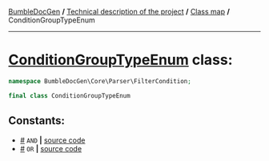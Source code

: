 <!-- {% raw %} -->
<embed> <a href="/docs/readme.md">BumbleDocGen</a> <b>/</b> <a href="/docs/tech/readme.md">Technical description of the project</a> <b>/</b> <a href="/docs/tech/map.md">Class map</a> <b>/</b> ConditionGroupTypeEnum<hr> </embed>

<h1>
    <a href="https://github.com/bumble-tech/bumble-doc-gen/blob/master/src/Core/Parser/FilterCondition/ConditionGroupTypeEnum.php#L7">ConditionGroupTypeEnum</a> class:
</h1>





```php
namespace BumbleDocGen\Core\Parser\FilterCondition;

final class ConditionGroupTypeEnum
```











<h2>Constants:</h2>
<ul>
            <li><a name="qand"
               href="#qand">#</a>
            <code>AND</code>                   <b>|</b> <a href="/src/Core/Parser/FilterCondition/ConditionGroupTypeEnum.php#L9">source
                    code</a> </li>
            <li><a name="qor"
               href="#qor">#</a>
            <code>OR</code>                   <b>|</b> <a href="/src/Core/Parser/FilterCondition/ConditionGroupTypeEnum.php#L10">source
                    code</a> </li>
    </ul>






<!-- {% endraw %} -->